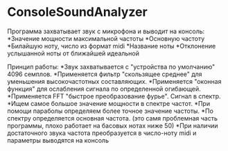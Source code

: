 ConsoleSoundAnalyzer
====================

Программа захватывает звук с микрофона и выводит на консоль:
  *Значение мощности максимальной частоты
  *Основную частоту
  *Билайшую ноту, число из формат midi
  *Название ноты
  *Отклонение услышанной ноты от ближайшей идеальной
  
Принцип работы:
  *Звук захватывается с "устройства по умолчанию" 4096 семплов.
  *Применяется фильтр "скользящее среднее" для уменьшения высокочастотных составляющих.
  *Применяется "оконная функция" для ослабления сигнала по определенной огибающей.
  *Применяется FFT "быстрое преобразование фурье". Сигнал в спектр.
  *Ищем самое большое значение мощности в спектре частот.
  *При помощи параболы определяем более точное значение частоты.
  *По спектру определяется основная частота. (это самя проблемная часть программы, плохо работает на басовых нотах ниже 50)
  *При наличии достаточного звука частота преобразуется в число-ноту midi и параметры выводятся на консоль
